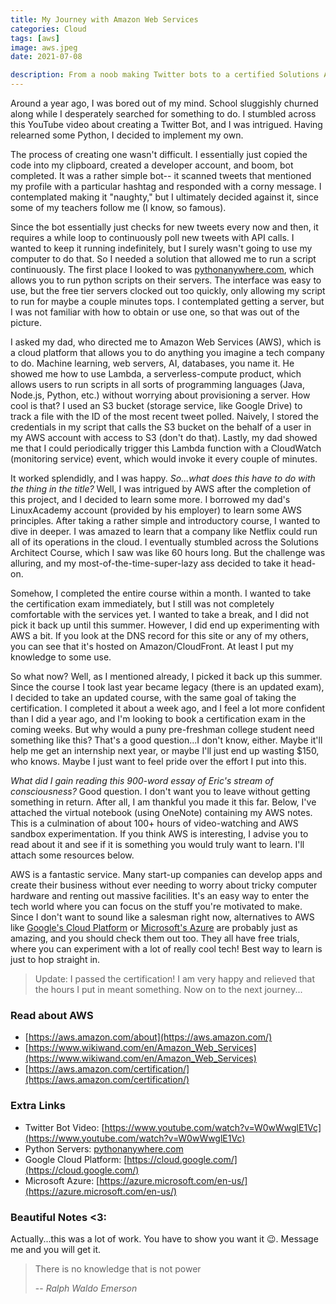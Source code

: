 ```yaml
---
title: My Journey with Amazon Web Services
categories: Cloud
tags: [aws]
image: aws.jpeg
date: 2021-07-08

description: From a noob making Twitter bots to a certified Solutions Architect
---
```


Around a year ago, I was bored out of my mind. School sluggishly churned along while I desperately searched for something to do. I stumbled across this YouTube video about creating a Twitter Bot, and I was intrigued. Having relearned some Python, I decided to implement my own.

The process of creating one wasn't difficult. I essentially just copied the code into my clipboard, created a developer account, and boom, bot completed. It was a rather simple bot-- it scanned tweets that mentioned my profile with a particular hashtag and responded with a corny message. I contemplated making it "naughty," but I ultimately decided against it, since some of my teachers follow me (I know, so famous).

Since the bot essentially just checks for new tweets every now and then, it requires a while loop to continuously poll new tweets with API calls. I wanted to keep it running indefinitely, but I surely wasn't going to use my computer to do that. So I needed a solution that allowed me to run a script continuously. The first place I looked to was [pythonanywhere.com](https://www.pythonanywhere.com/), which allows you to run python scripts on their servers. The interface was easy to use, but the free tier servers clocked out too quickly, only allowing my script to run for maybe a couple minutes tops. I contemplated getting a server, but I was not familiar with how to obtain or use one, so that was out of the picture.

I asked my dad, who directed me to Amazon Web Services (AWS), which is a cloud platform that allows you to do anything you imagine a tech company to do. Machine learning, web servers, AI, databases, you name it. He showed me how to use Lambda, a serverless-compute product, which allows users to run scripts in all sorts of programming languages (Java, Node.js, Python, etc.) without worrying about provisioning a server. How cool is that? I used an S3 bucket (storage service, like Google Drive) to track a file with the ID of the most recent tweet polled. Naively, I stored the credentials in my script that calls the S3 bucket on the behalf of a user in my AWS account with access to S3 (don't do that). Lastly, my dad showed me that I could periodically trigger this Lambda function with a CloudWatch (monitoring service) event, which would invoke it every couple of minutes.

It worked splendidly, and I was happy. *So...what does this have to do with the thing in the title?* Well, I was intrigued by AWS after the completion of this project, and I decided to learn some more. I borrowed my dad's LinuxAcademy account (provided by his employer) to learn some AWS principles. After taking a rather simple and introductory course, I wanted to dive in deeper. I was amazed to learn that a company like Netflix could run all of its operations in the cloud. I eventually stumbled across the Solutions Architect Course, which I saw was like 60 hours long. But the challenge was alluring, and my most-of-the-time-super-lazy ass decided to take it head-on.

Somehow, I completed the entire course within a month. I wanted to take the certification exam immediately, but I still was not completely comfortable with the services yet. I wanted to take a break, and I did not pick it back up until this summer. However, I did end up experimenting with AWS a bit. If you look at the DNS record for this site or any of my others, you can see that it's hosted on Amazon/CloudFront. At least I put my knowledge to some use.

So what now? Well, as I mentioned already, I picked it back up this summer. Since the course I took last year became legacy (there is an updated exam), I decided to take an updated course, with the same goal of taking the certification. I completed it about a week ago, and I feel a lot more confident than I did a year ago, and I'm looking to book a certification exam in the coming weeks. But why would a puny pre-freshman college student need something like this? That's a good question...I don't know, either. Maybe it'll help me get an internship next year, or maybe I'll just end up wasting $150, who knows. Maybe I just want to feel pride over the effort I put into this.

*What did I gain reading this 900-word essay of Eric's stream of consciousness?* Good question. I don't want you to leave without getting something in return. After all, I am thankful you made it this far. Below, I've attached the virtual notebook (using OneNote) containing my AWS notes. This is a culmination of about 100+ hours of video-watching and AWS sandbox experimentation. If you think AWS is interesting, I advise you to read about it and see if it is something you would truly want to learn. I'll attach some resources below.

AWS is a fantastic service. Many start-up companies can develop apps and create their business without ever needing to worry about tricky computer hardware and renting out massive facilities. It's an easy way to enter the tech world where you can focus on the stuff you're motivated to make. Since I don't want to sound like a salesman right now, alternatives to AWS like [Google's Cloud Platform](https://cloud.google.com/) or [Microsoft's Azure](https://azure.microsoft.com/en-us/) are probably just as amazing, and you should check them out too. They all have free trials, where you can experiment with a lot of really cool tech! Best way to learn is just to hop straight in.

> Update: I passed the certification! I am very happy and relieved that the hours I put in meant something. Now on to the next journey...


### Read about AWS

- [https://aws.amazon.com/about](https://aws.amazon.com/)
- [https://www.wikiwand.com/en/Amazon_Web_Services](https://www.wikiwand.com/en/Amazon_Web_Services)
- [https://aws.amazon.com/certification/](https://aws.amazon.com/certification/)

### Extra Links

- Twitter Bot Video: [https://www.youtube.com/watch?v=W0wWwglE1Vc](https://www.youtube.com/watch?v=W0wWwglE1Vc)
- Python Servers: [pythonanywhere.com](https://www.pythonanywhere.com/)
- Google Cloud Platform: [https://cloud.google.com/](https://cloud.google.com/)
- Microsoft Azure: [https://azure.microsoft.com/en-us/](https://azure.microsoft.com/en-us/)

### Beautiful Notes <3:

Actually...this was a lot of work. You have to show you want it 😉. Message me and you will get it.


> There is no knowledge that is not power
>
> -- <cite>Ralph Waldo Emerson  </cite>